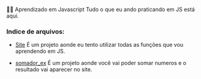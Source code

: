 👨‍🎓  Aprendizado em Javascript
 Tudo o que eu ando praticando em JS está aqui.
 
### Indice de arquivos:
- [Site](https://github.com/fabiocf1/Aprendizado-em-Javascript/blob/main/Site.html)
É um projeto aonde eu tento utilizar todas as funções que vou aprendendo em JS.

- [somador_ex](https://github.com/fabiocf1/Aprendizado-em-Javascript/blob/main/somador_ex.html)
É um projeto aonde você vai poder somar numeros e o resultado vai aparecer no site.
